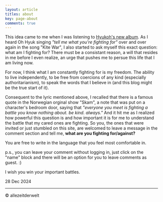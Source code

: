 ```yaml
---
layout: article
titles: about
key: page-about
comments: true
---
```


This idea came to me when I was listening to [Hyukoh's new album](https://open.spotify.com/album/1tEu6qNPURb0YfjaRDK23w). As I heard Oh Hyuk singing *"tell me what you're fighting for"* over and over again in the song "Kite War", I also started to ask myself this exact question: what am I fighting for? There must be a consistant reason, a will that resides in me before I even realize, an urge that pushes me to persue this life that I am living now.

For now, I think what I am constantly fighting for is my freedom. The ability to live independently, to be free from coercions of any kind (especially authoritarianism), to speak the words that I believe in (and this blog might be the true start of it).

Consequent to the lyric mentioned above, I recalled that there is a famous quote in the Norwegian orginal show "Skam", a note that was put on a character's bedroom door, saying that *"everyone you meet is fighting a battle you know nothing about. be kind. always."* And it hit me as I realized how powerful this question is and how important it is for me to understand the battle that my cared ones are fighting. So you, the ones that were invited or just stumbled on this site, are welcomed to leave a message in the comment section and tell me, **what are you fighting for/against?** 

You are free to write in the language that you feel most comfortable in.

p.s., you can leave your comment without logging in, just click on the "name" block and there will be an option for you to leave comments as guest. :)

I wish you win your important battles. 

28 Dec 2024

---
© allezeitderwelt


<script> /** * RECOMMENDED CONFIGURATION VARIABLES: EDIT AND UNCOMMENT THE SECTION BELOW TO INSERT DYNAMIC VALUES FROM YOUR PLATFORM OR CMS. * LEARN WHY DEFINING THESE VARIABLES IS IMPORTANT: https://disqus.com/admin/universalcode/#configuration-variables */ /* var disqus_config = function () { this.page.url = PAGE_URL; // Replace PAGE_URL with your page's canonical URL variable this.page.identifier = PAGE_IDENTIFIER; // Replace PAGE_IDENTIFIER with your page's unique identifier variable }; */ (function() { // DON'T EDIT BELOW THIS LINE var d = document, s = d.createElement('script'); s.src = 'https://https-allezeitderwelt-github-io.disqus.com/embed.js'; s.setAttribute('data-timestamp', +new Date()); (d.head || d.body).appendChild(s); })(); </script> 
